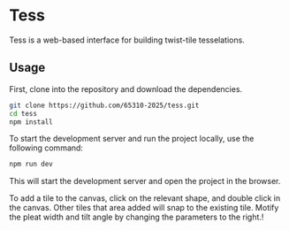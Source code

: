 # Tess

Tess is a web-based interface for building twist-tile tesselations. 

## Usage

First, clone into the repository and download the dependencies.
```bash
git clone https://github.com/65310-2025/tess.git
cd tess
npm install
```

To start the development server and run the project locally, use the following command:

```bash
npm run dev
```

This will start the development server and open the project in the browser. 

To add a tile to the canvas, click on the relevant shape, and double click in the canvas. Other tiles that area added will snap to the existing tile. Motify the pleat width and tilt angle by changing the parameters to the right.! 

